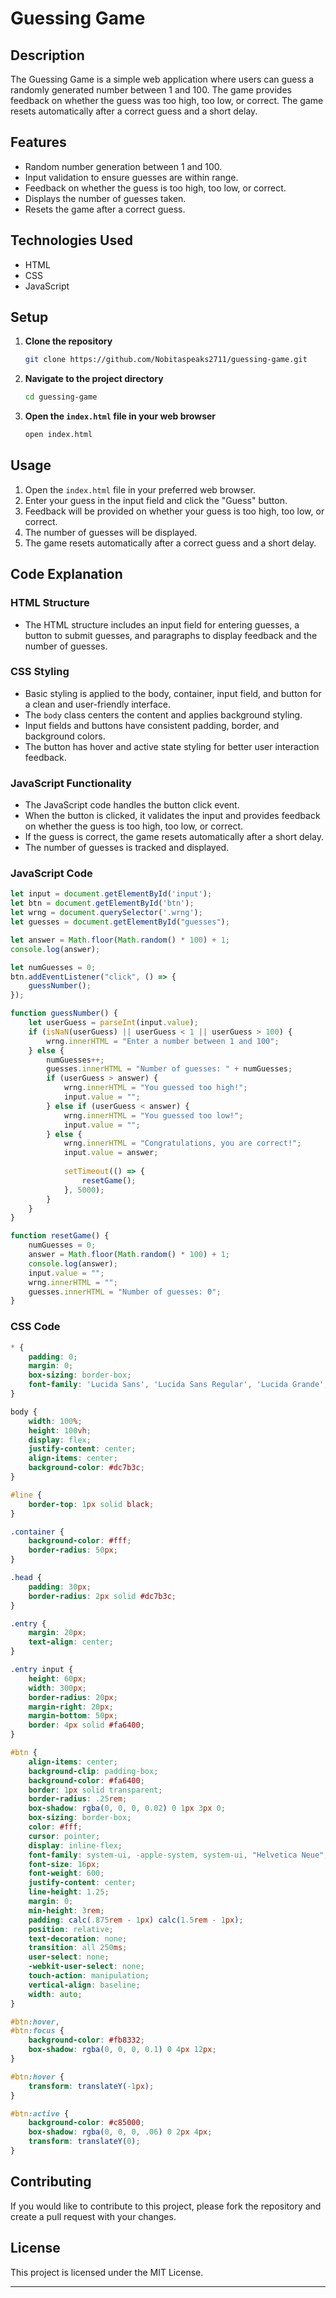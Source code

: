 
# Guessing Game

## Description

The Guessing Game is a simple web application where users can guess a randomly generated number between 1 and 100. The game provides feedback on whether the guess was too high, too low, or correct. The game resets automatically after a correct guess and a short delay.

## Features

- Random number generation between 1 and 100.
- Input validation to ensure guesses are within range.
- Feedback on whether the guess is too high, too low, or correct.
- Displays the number of guesses taken.
- Resets the game after a correct guess.

## Technologies Used

- HTML
- CSS
- JavaScript

## Setup

1. **Clone the repository**

   ```bash
   git clone https://github.com/Nobitaspeaks2711/guessing-game.git
   ```

2. **Navigate to the project directory**

   ```bash
   cd guessing-game
   ```

3. **Open the `index.html` file in your web browser**

   ```bash
   open index.html
   ```

## Usage

1. Open the `index.html` file in your preferred web browser.
2. Enter your guess in the input field and click the "Guess" button.
3. Feedback will be provided on whether your guess is too high, too low, or correct.
4. The number of guesses will be displayed.
5. The game resets automatically after a correct guess and a short delay.

## Code Explanation

### HTML Structure

- The HTML structure includes an input field for entering guesses, a button to submit guesses, and paragraphs to display feedback and the number of guesses.

### CSS Styling

- Basic styling is applied to the body, container, input field, and button for a clean and user-friendly interface.
- The `body` class centers the content and applies background styling.
- Input fields and buttons have consistent padding, border, and background colors.
- The button has hover and active state styling for better user interaction feedback.

### JavaScript Functionality

- The JavaScript code handles the button click event.
- When the button is clicked, it validates the input and provides feedback on whether the guess is too high, too low, or correct.
- If the guess is correct, the game resets automatically after a short delay.
- The number of guesses is tracked and displayed.

### JavaScript Code

```javascript
let input = document.getElementById('input');
let btn = document.getElementById('btn');
let wrng = document.querySelector('.wrng');
let guesses = document.getElementById("guesses");

let answer = Math.floor(Math.random() * 100) + 1;
console.log(answer);

let numGuesses = 0;
btn.addEventListener("click", () => {
    guessNumber();
});

function guessNumber() {
    let userGuess = parseInt(input.value);
    if (isNaN(userGuess) || userGuess < 1 || userGuess > 100) {
        wrng.innerHTML = "Enter a number between 1 and 100";
    } else {
        numGuesses++;
        guesses.innerHTML = "Number of guesses: " + numGuesses;
        if (userGuess > answer) {
            wrng.innerHTML = "You guessed too high!";
            input.value = "";
        } else if (userGuess < answer) {
            wrng.innerHTML = "You guessed too low!";
            input.value = "";
        } else {
            wrng.innerHTML = "Congratulations, you are correct!";
            input.value = answer;
            
            setTimeout(() => {
                resetGame();
            }, 5000);
        }
    }
}

function resetGame() {
    numGuesses = 0;
    answer = Math.floor(Math.random() * 100) + 1;
    console.log(answer);
    input.value = "";
    wrng.innerHTML = "";
    guesses.innerHTML = "Number of guesses: 0";
}
```

### CSS Code

```css
* {
    padding: 0;
    margin: 0;
    box-sizing: border-box;
    font-family: 'Lucida Sans', 'Lucida Sans Regular', 'Lucida Grande', 'Lucida Sans Unicode', Geneva, Verdana, sans-serif;
}

body {
    width: 100%;
    height: 100vh;
    display: flex;
    justify-content: center;
    align-items: center;
    background-color: #dc7b3c;
}

#line {
    border-top: 1px solid black;
}

.container {
    background-color: #fff;
    border-radius: 50px;
}

.head {
    padding: 30px;
    border-radius: 2px solid #dc7b3c;
}

.entry {
    margin: 20px;
    text-align: center;
}

.entry input {
    height: 60px;
    width: 300px;
    border-radius: 20px;
    margin-right: 20px;
    margin-bottom: 50px;
    border: 4px solid #fa6400;
}

#btn {
    align-items: center;
    background-clip: padding-box;
    background-color: #fa6400;
    border: 1px solid transparent;
    border-radius: .25rem;
    box-shadow: rgba(0, 0, 0, 0.02) 0 1px 3px 0;
    box-sizing: border-box;
    color: #fff;
    cursor: pointer;
    display: inline-flex;
    font-family: system-ui, -apple-system, system-ui, "Helvetica Neue", Helvetica, Arial, sans-serif;
    font-size: 16px;
    font-weight: 600;
    justify-content: center;
    line-height: 1.25;
    margin: 0;
    min-height: 3rem;
    padding: calc(.875rem - 1px) calc(1.5rem - 1px);
    position: relative;
    text-decoration: none;
    transition: all 250ms;
    user-select: none;
    -webkit-user-select: none;
    touch-action: manipulation;
    vertical-align: baseline;
    width: auto;
}

#btn:hover,
#btn:focus {
    background-color: #fb8332;
    box-shadow: rgba(0, 0, 0, 0.1) 0 4px 12px;
}

#btn:hover {
    transform: translateY(-1px);
}

#btn:active {
    background-color: #c85000;
    box-shadow: rgba(0, 0, 0, .06) 0 2px 4px;
    transform: translateY(0);
}
```

## Contributing

If you would like to contribute to this project, please fork the repository and create a pull request with your changes.

## License

This project is licensed under the MIT License.

---


